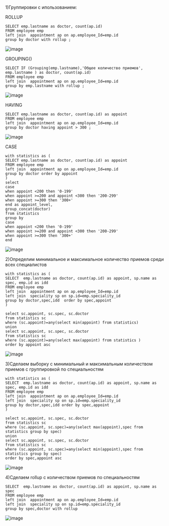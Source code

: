 1)Группировки с ипользованием: 

ROLLUP
```
SELECT emp.lastname as doctor, count(ap.id) 
FROM employee emp
left join  appointment ap on ap.employee_Id=emp.id
group by doctor with rollup ;
```
![image](https://github.com/MusinRustamR/BD_Clinic/assets/126672650/c1a2dc87-eec3-47f6-8044-acdab65424ae)

GROUPING()
```
SELECT IF (Grouping(emp.lastname),'Общее количество приемов', emp.lastname ) as doctor, count(ap.id) 
FROM employee emp
left join  appointment ap on ap.employee_Id=emp.id
group by emp.lastname with rollup ;
```
![image](https://github.com/MusinRustamR/BD_Clinic/assets/126672650/cf2bb92e-be31-49b6-b034-2c0f1f2c5065)


HAVING
```
SELECT emp.lastname as doctor, count(ap.id) as appoint
FROM employee emp
left join  appointment ap on ap.employee_Id=emp.id
group by doctor having appoint > 300 ;
```
![image](https://github.com/MusinRustamR/BD_Clinic/assets/126672650/cb232cf1-ec59-445d-8f53-28bec5610bd8)

CASE
```
with statistics as (
SELECT emp.lastname as doctor, count(ap.id) as appoint
FROM employee emp
left join  appointment ap on ap.employee_Id=emp.id
group by doctor order by appoint
)
select 
case
when appoint <200 then '0-199'
when appoint >=200 and appoint <300 then '200-299'
when appoint >=300 then '300+'
end as appoint_level,
group_concat(doctor)
from statistics
group by 
case
when appoint <200 then '0-199'
when appoint >=200 and appoint <300 then '200-299'
when appoint >=300 then '300+'
end
```
![image](https://github.com/MusinRustamR/BD_Clinic/assets/126672650/1b616feb-8bb8-4873-a00c-04eba9635f17)


2)Определим минимальное и максимальное количество приемов среди всех специалистов
```
with statistics as (
SELECT  emp.lastname as doctor, count(ap.id) as appoint, sp.name as spec, emp.id as idd
FROM employee emp
left join  appointment ap on ap.employee_Id=emp.id
left join  speciality sp on sp.id=emp.speciality_id
group by doctor,spec,idd  order by spec,appoint
)

select sc.appoint, sc.spec, sc.doctor
from statistics sc
where (sc.appoint)=any(select min(appoint) from statistics)
union
select sc.appoint, sc.spec, sc.doctor
from statistics sc
where (sc.appoint)=any(select max(appoint) from statistics )
order by appoint asc
```
![image](https://github.com/MusinRustamR/BD_Clinic/assets/126672650/1c037e12-a8e5-4a4e-a0e4-62d198ea2a41)

3)Cделаем выборку с минимальный и максимальным количеством приемов с группировкой по специальностям
```
with statistics as (
SELECT  emp.lastname as doctor, count(ap.id) as appoint, sp.name as spec, emp.id as idd
FROM employee emp
left join  appointment ap on ap.employee_Id=emp.id
left join  speciality sp on sp.id=emp.speciality_id
group by doctor,spec,idd order by spec,appoint
)

select sc.appoint, sc.spec, sc.doctor
from statistics sc
where (sc.appoint, sc.spec)=any(select max(appoint),spec from statistics group by spec)
union
select sc.appoint, sc.spec, sc.doctor
from statistics sc
where (sc.appoint, sc.spec)=any(select min(appoint),spec from statistics group by spec)
order by spec,appoint asc
```
![image](https://github.com/MusinRustamR/BD_Clinic/assets/126672650/4faafa52-c0f2-4eb0-82dd-82d6f115c1b5)


4)Сделаем rollup с количеством приемов по специальностям
```
SELECT  emp.lastname as doctor, count(ap.id) as appoint, sp.name as spec
FROM employee emp
left join  appointment ap on ap.employee_Id=emp.id
left join  speciality sp on sp.id=emp.speciality_id
group by spec,doctor with rollup 
```
![image](https://github.com/MusinRustamR/BD_Clinic/assets/126672650/ad755bf9-654b-44ac-af2a-5d63664d2b57)

